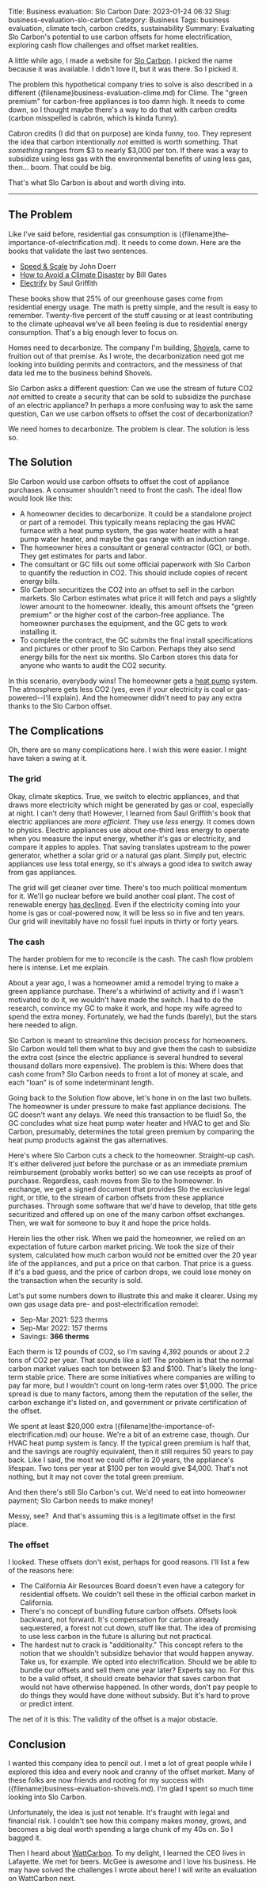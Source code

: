 Title: Business evaluation: Slo Carbon
Date: 2023-01-24 06:32
Slug: business-evaluation-slo-carbon
Category: Business
Tags: business evaluation, climate tech, carbon credits, sustainability
Summary: Evaluating Slo Carbon's potential to use carbon offsets for home electrification, exploring cash flow challenges and offset market realities.

A little while ago, I made a website for [Slo Carbon](https://slo-carbon.typedream.app/). I picked the name because it was available. I didn't love it, but it was there. So I picked it.

The problem this hypothetical company tries to solve is also described in a different ({filename}business-evaluation-clime.md) for Clime. The "green premium" for carbon-free appliances is too damn high. It needs to come down, so I thought maybe there's a way to do that with carbon credits (carbon misspelled is cabrón, which is kinda funny).

Cabron credits (I did that on purpose) are kinda funny, too. They represent the idea that carbon intentionally *not* emitted is worth something. That *something* ranges from $3 to nearly $3,000 per ton. If there was a way to subsidize using less gas with the environmental benefits of using less gas, then... boom. That could be big.

That's what Slo Carbon is about and worth diving into.

---

## The Problem

Like I've said before, residential gas consumption is ({filename}the-importance-of-electrification.md). It needs to come down. Here are the books that validate the last two sentences.

- [Speed & Scale](https://www.amazon.com/dp/B0962VSKW2/ref=dp-kindle-redirect?_encoding=UTF8&btkr=1) by John Doerr
- [How to Avoid a Climate Disaster](https://www.gatesnotes.com/Energy/My-new-climate-book-is-finally-here) by Bill Gates
- [Electrify](https://www.rewiringamerica.org/electrify-the-book) by Saul Griffith 

These books show that 25% of our greenhouse gases come from residential energy usage. The math is pretty simple, and the result is easy to remember. Twenty-five percent of the stuff causing or at least contributing to the climate upheaval we've all been feeling is due to residential energy consumption. That's a big enough lever to focus on.

Homes need to decarbonize. The company I'm building, [Shovels](https://www.shovels.ai), came to fruition out of that premise. As I wrote, the decarbonization need got me looking into building permits and contractors, and the messiness of that data led me to the business behind Shovels. 

Slo Carbon asks a different question: Can we use the stream of future CO2 *not* emitted to create a security that can be sold to subsidize the purchase of an electric appliance? In perhaps a more confusing way to ask the same question, Can we use carbon offsets to offset the cost of decarbonization?

We need homes to decarbonize. The problem is clear. The solution is less so.

## The Solution
Slo Carbon would use carbon offsets to offset the cost of appliance purchases. A consumer shouldn't need to front the cash. The ideal flow would look like this:

- A homeowner decides to decarbonize. It could be a standalone project or part of a remodel. This typically means replacing the gas HVAC furnace with a heat pump system, the gas water heater with a heat pump water heater, and maybe the gas range with an induction range. 
- The homeowner hires a consultant or general contractor (GC), or both. They get estimates for parts and labor.
- The consultant or GC fills out some official paperwork with Slo Carbon to quantify the reduction in CO2. This should include copies of recent energy bills. 
- Slo Carbon securitizes the CO2 into an offset to sell in the carbon markets. Slo Carbon estimates what price it will fetch and pays a slightly lower amount to the homeowner. Ideally, this amount offsets the "green premium" or the higher cost of the carbon-free appliance. The homeowner purchases the equipment, and the GC gets to work installing it.
- To complete the contract, the GC submits the final install specifications and pictures or other proof to Slo Carbon. Perhaps they also send energy bills for the next six months. Slo Carbon stores this data for anyone who wants to audit the CO2 security.

In this scenario, everybody wins! The homeowner gets a [heat pump](https://www.wired.com/story/why-you-the-planet-need-heat-pump/) system. The atmosphere gets less CO2 (yes, even if your electricity is coal or gas-powered--I'll explain). And the homeowner didn't need to pay any extra thanks to the Slo Carbon offset. 

## The Complications
Oh, there are so many complications here. I wish this were easier. I might have taken a swing at it. 

### The grid
Okay, climate skeptics. True, we switch to electric appliances, and that draws more electricity which might be generated by gas or coal, especially at night. I can't deny that! However, I learned from Saul Griffith's book that electric appliances are *more *efficient*.* They use *less* energy. It comes down to physics. Electric appliances use about one-third less energy to operate when you measure the input energy, whether it's gas or electricity, and compare it apples to apples. That saving translates upstream to the power generator, whether a solar grid or a natural gas plant. Simply put, electric appliances use less total energy, so it's always a good idea to switch away from gas appliances. 

The grid will get cleaner over time. There's too much political momentum for it. We'll go nuclear before we build another coal plant. The cost of renewable energy [has declined](https://www.weforum.org/agenda/2021/11/renewable-energy-cost-fallen/). Even if the electricity coming into your home is gas or coal-powered now, it will be less so in five and ten years. Our grid will inevitably have no fossil fuel inputs in thirty or forty years. 

### The cash
The harder problem for me to reconcile is the cash. The cash flow problem here is intense. Let me explain.

About a year ago, I was a homeowner amid a remodel trying to make a green appliance purchase. There's a whirlwind of activity and if I wasn't motivated to do it, we wouldn't have made the switch. I had to do the research, convince my GC to make it work, and hope my wife agreed to spend the extra money. Fortunately, we had the funds (barely), but the stars here needed to align.

Slo Carbon is meant to streamline this decision process for homeowners. Slo Carbon would tell them what to buy and give them the cash to subsidize the extra cost (since the electric appliance is several hundred to several thousand dollars more expensive). The problem is this: Where does that cash come from? Slo Carbon needs to front a lot of money at scale, and each "loan" is of some indeterminant length. 

Going back to the Solution flow above, let's hone in on the last two bullets. The homeowner is under pressure to make fast appliance decisions. The GC doesn't want any delays. We need this transaction to be fluid! So, the GC concludes what size heat pump water heater and HVAC to get and Slo Carbon, presumably, determines the total green premium by comparing the heat pump products against the gas alternatives. 

Here's where Slo Carbon cuts a check to the homeowner. Straight-up cash. It's either delivered just before the purchase or as an immediate premium reimbursement (probably works better) so we can use receipts as proof of purchase. Regardless, cash moves from Slo to the homeowner. In exchange, we get a signed document that provides Slo the exclusive legal right, or title, to the stream of carbon offsets from these appliance purchases. Through some software that we'd have to develop, that title gets securitized and offered up on one of the many carbon offset exchanges. Then, we wait for someone to buy it and hope the price holds.

Herein lies the other risk. When we paid the homeowner, we relied on an expectation of future carbon market pricing. We took the size of their system, calculated how much carbon would *not* be emitted over the 20 year life of the appliances, and put a price on that carbon. That price is a guess. If it's a bad guess, and the price of carbon drops, we could lose money on the transaction when the security is sold.

Let's put some numbers down to illustrate this and make it clearer. Using my own gas usage data pre- and post-electrification remodel:

- Sep-Mar 2021: 523 therms
- Sep-Mar 2022: 157 therms
- Savings: **366 therms**

Each therm is 12 pounds of CO2, so I'm saving 4,392 pounds or about 2.2 tons of CO2 per year. That sounds like a lot! The problem is that the normal carbon market values each ton between $3 and $100. That's likely the long-term stable price. There are some initiatives where companies are willing to pay far more, but I wouldn't count on long-term rates over $1,000. The price spread is due to many factors, among them the reputation of the seller, the carbon exchange it's listed on, and government or private certification of the offset. 

We spent at least $20,000 extra ({filename}the-importance-of-electrification.md) our house. We're a bit of an extreme case, though. Our HVAC heat pump system is fancy. If the typical green premium is half that, and the savings are roughly equivalent, then it still requires 50 years to pay back. Like I said, the most we could offer is 20 years, the appliance's lifespan. Two tons per year at $100 per ton would give $4,000. That's not nothing, but it may not cover the total green premium.

And then there's still Slo Carbon's cut. We'd need to eat into homeowner payment; Slo Carbon needs to make money! 

Messy, see?  And that's assuming this is a legitimate offset in the first place. 

### The offset 
I looked. These offsets don't exist, perhaps for good reasons. I'll list a few of the reasons here:

- The California Air Resources Board doesn't even have a category for residential offsets. We couldn't sell these in the official carbon market in California. 
- There's no concept of bundling future carbon offsets. Offsets look backward, not forward. It's compensation for carbon already sequestered, a forest not cut down, stuff like that. The idea of promising to use less carbon in the future is alluring but not practical. 
- The hardest nut to crack is "additionality." This concept refers to the notion that we shouldn't subsidize behavior that would happen anyway. Take us, for example. We opted into electrification. Should we be able to bundle our offsets and sell them one year later? Experts say no. For this to be a valid offset, it should create behavior that saves carbon that would not have otherwise happened. In other words, don't pay people to do things they would have done without subsidy. But it's hard to prove or predict intent. 

The net of it is this: The validity of the offset is a major obstacle. 

## Conclusion
I wanted this company idea to pencil out. I met a lot of great people while I explored this idea and every nook and cranny of the offset market. Many of these folks are now friends and rooting for my success with ({filename}business-evaluation-shovels.md). I'm glad I spent so much time looking into Slo Carbon. 

Unfortunately, the idea is just not tenable. It's fraught with legal and financial risk. I couldn't see how this company makes money, grows, and becomes a big deal worth spending a large chunk of my 40s on. So I bagged it. 

Then I heard about [WattCarbon](https://www.wattcarbon.com/). To my delight, I learned the CEO lives in Lafayette. We met for beers. McGee is awesome and I love his business. He may have solved the challenges I wrote about here! I will write an evaluation on WattCarbon next.